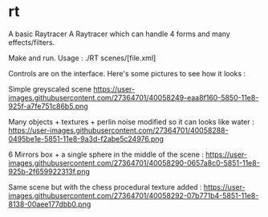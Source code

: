 # rt
A basic Raytracer
A Raytracer which can handle 4 forms and many effects/filters.

Make and run.
Usage : ./RT scenes/[file.xml]

Controls are on the interface. Here's some pictures to see how it looks :


Simple greyscaled scene
https://user-images.githubusercontent.com/27364701/40058249-eaa8f160-5850-11e8-925f-a7fe751c86b5.png

Many objects + textures + perlin noise modified so it can looks like water :
https://user-images.githubusercontent.com/27364701/40058288-0495be1e-5851-11e8-9a3d-f2abe5c24976.png

6 Mirrors box + a single sphere in the middle of the scene :
https://user-images.githubusercontent.com/27364701/40058290-0657a8c0-5851-11e8-925b-2f659922313f.png

Same scene but with the chess procedural texture added :
https://user-images.githubusercontent.com/27364701/40058292-07b771b4-5851-11e8-8138-00aee177dbb0.png
